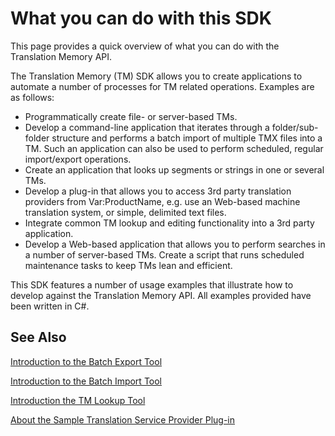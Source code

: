 What you can do with this SDK
=====
This page provides a quick overview of what you can do with the Translation Memory API.

The Translation Memory (TM) SDK allows you to create applications to automate a number of processes for TM related operations. Examples are as follows:

* Programmatically create file- or server-based TMs.
* Develop a command-line application that iterates through a folder/sub-folder structure and performs a batch import of multiple TMX files into a TM. Such an application can also be used to perform scheduled, regular import/export operations.
* Create an application that looks up segments or strings in one or several TMs.
* Develop a plug-in that allows you to access 3rd party translation providers from Var:ProductName, e.g. use an Web-based machine translation system, or simple, delimited text files.
* Integrate common TM lookup and editing functionality into a 3rd party application.
* Develop a Web-based application that allows you to perform searches in a number of server-based TMs.
Create a script that runs scheduled maintenance tasks to keep TMs lean and efficient.


This SDK features a number of usage examples that illustrate how to develop against the Translation Memory API. All examples provided have been written in C#.

See Also
-------
[Introduction to the Batch Export Tool](introduction_to_the_tm_batch_export_tool.md)

[Introduction to the Batch Import Tool](introduction_to_the_tm_batch_import_tool.md)

[Introduction the TM Lookup Tool](introduction_to_the_tm_lookup_tool.md)

[About the Sample Translation Service Provider Plug-in](about_the_sample_translation_service_provider_plugin.md)
